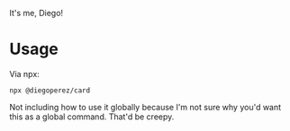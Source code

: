 It's me, Diego!

# Usage

Via npx:

```
npx @diegoperez/card
```

Not including how to use it globally because I'm not sure why you'd want this as a global command. That'd be creepy.
